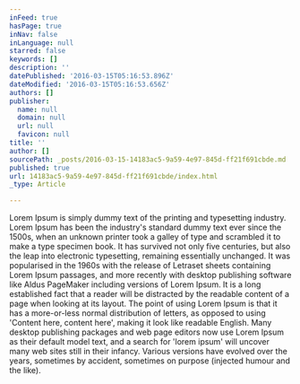 ```yaml
---
inFeed: true
hasPage: true
inNav: false
inLanguage: null
starred: false
keywords: []
description: ''
datePublished: '2016-03-15T05:16:53.896Z'
dateModified: '2016-03-15T05:16:53.656Z'
authors: []
publisher:
  name: null
  domain: null
  url: null
  favicon: null
title: ''
author: []
sourcePath: _posts/2016-03-15-14183ac5-9a59-4e97-845d-ff21f691cbde.md
published: true
url: 14183ac5-9a59-4e97-845d-ff21f691cbde/index.html
_type: Article

---
```

Lorem Ipsum is simply dummy text of the printing and typesetting industry. Lorem Ipsum has been the industry's standard dummy text ever since the 1500s, when an unknown printer took a galley of type and scrambled it to make a type specimen book. It has survived not only five centuries, but also the leap into electronic typesetting, remaining essentially unchanged. It was popularised in the 1960s with the release of Letraset sheets containing Lorem Ipsum passages, and more recently with desktop publishing software like Aldus PageMaker including versions of Lorem Ipsum.
It is a long established fact that a reader will be distracted by the readable content of a page when looking at its layout. The point of using Lorem Ipsum is that it has a more-or-less normal distribution of letters, as opposed to using 'Content here, content here', making it look like readable English. Many desktop publishing packages and web page editors now use Lorem Ipsum as their default model text, and a search for 'lorem ipsum' will uncover many web sites still in their infancy. Various versions have evolved over the years, sometimes by accident, sometimes on purpose (injected humour and the like).